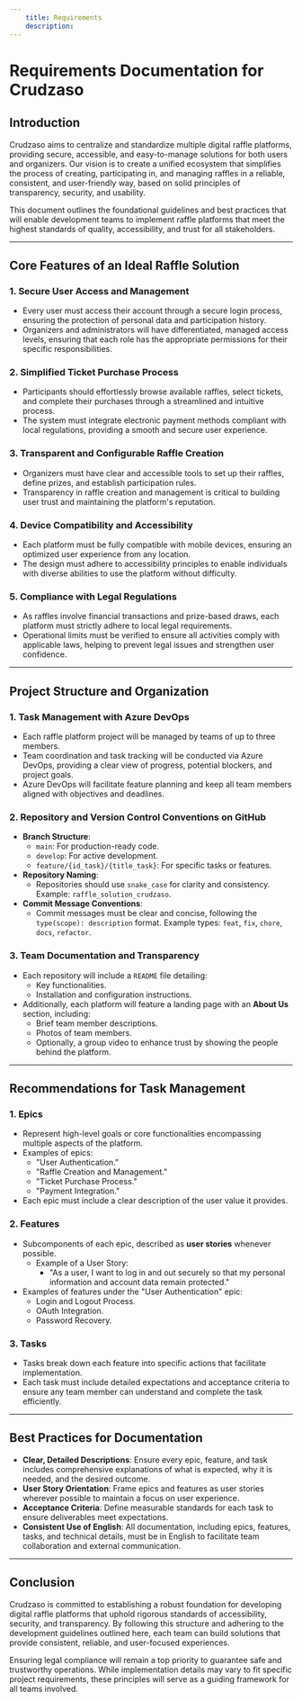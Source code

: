 ```yaml
---
    title: Requirements
    description:
---
```


# Requirements Documentation for Crudzaso  

## Introduction  

Crudzaso aims to centralize and standardize multiple digital raffle platforms, providing secure, accessible, and easy-to-manage solutions for both users and organizers. Our vision is to create a unified ecosystem that simplifies the process of creating, participating in, and managing raffles in a reliable, consistent, and user-friendly way, based on solid principles of transparency, security, and usability.  

This document outlines the foundational guidelines and best practices that will enable development teams to implement raffle platforms that meet the highest standards of quality, accessibility, and trust for all stakeholders.  

---

## Core Features of an Ideal Raffle Solution  

### 1. Secure User Access and Management  
- Every user must access their account through a secure login process, ensuring the protection of personal data and participation history.  
- Organizers and administrators will have differentiated, managed access levels, ensuring that each role has the appropriate permissions for their specific responsibilities.  

### 2. Simplified Ticket Purchase Process  
- Participants should effortlessly browse available raffles, select tickets, and complete their purchases through a streamlined and intuitive process.  
- The system must integrate electronic payment methods compliant with local regulations, providing a smooth and secure user experience.  

### 3. Transparent and Configurable Raffle Creation  
- Organizers must have clear and accessible tools to set up their raffles, define prizes, and establish participation rules.  
- Transparency in raffle creation and management is critical to building user trust and maintaining the platform's reputation.  

### 4. Device Compatibility and Accessibility  
- Each platform must be fully compatible with mobile devices, ensuring an optimized user experience from any location.  
- The design must adhere to accessibility principles to enable individuals with diverse abilities to use the platform without difficulty.  

### 5. Compliance with Legal Regulations  
- As raffles involve financial transactions and prize-based draws, each platform must strictly adhere to local legal requirements.  
- Operational limits must be verified to ensure all activities comply with applicable laws, helping to prevent legal issues and strengthen user confidence.  

---

## Project Structure and Organization  

### 1. Task Management with Azure DevOps  
- Each raffle platform project will be managed by teams of up to three members.  
- Team coordination and task tracking will be conducted via Azure DevOps, providing a clear view of progress, potential blockers, and project goals.  
- Azure DevOps will facilitate feature planning and keep all team members aligned with objectives and deadlines.  

### 2. Repository and Version Control Conventions on GitHub  
- **Branch Structure**:  
  - `main`: For production-ready code.  
  - `develop`: For active development.  
  - `feature/{id_task}/{title_task}`: For specific tasks or features.  
- **Repository Naming**:  
  - Repositories should use `snake_case` for clarity and consistency. Example: `raffle_solution_crudzaso`.  
- **Commit Message Conventions**:  
  - Commit messages must be clear and concise, following the `type(scope): description` format. Example types: `feat`, `fix`, `chore`, `docs`, `refactor`.  

### 3. Team Documentation and Transparency  
- Each repository will include a `README` file detailing:  
  - Key functionalities.  
  - Installation and configuration instructions.  
- Additionally, each platform will feature a landing page with an **About Us** section, including:  
  - Brief team member descriptions.  
  - Photos of team members.  
  - Optionally, a group video to enhance trust by showing the people behind the platform.  

---

## Recommendations for Task Management  

### 1. Epics  
- Represent high-level goals or core functionalities encompassing multiple aspects of the platform.  
- Examples of epics:  
  - "User Authentication."  
  - "Raffle Creation and Management."  
  - "Ticket Purchase Process."  
  - "Payment Integration."  
- Each epic must include a clear description of the user value it provides.  

### 2. Features  
- Subcomponents of each epic, described as **user stories** whenever possible.  
  - Example of a User Story:  
    - "As a user, I want to log in and out securely so that my personal information and account data remain protected."  
- Examples of features under the "User Authentication" epic:  
  - Login and Logout Process.  
  - OAuth Integration.  
  - Password Recovery.  

### 3. Tasks  
- Tasks break down each feature into specific actions that facilitate implementation.  
- Each task must include detailed expectations and acceptance criteria to ensure any team member can understand and complete the task efficiently.  

---

## Best Practices for Documentation  

- **Clear, Detailed Descriptions**: Ensure every epic, feature, and task includes comprehensive explanations of what is expected, why it is needed, and the desired outcome.  
- **User Story Orientation**: Frame epics and features as user stories wherever possible to maintain a focus on user experience.  
- **Acceptance Criteria**: Define measurable standards for each task to ensure deliverables meet expectations.  
- **Consistent Use of English**: All documentation, including epics, features, tasks, and technical details, must be in English to facilitate team collaboration and external communication.  

---

## Conclusion  

Crudzaso is committed to establishing a robust foundation for developing digital raffle platforms that uphold rigorous standards of accessibility, security, and transparency. By following this structure and adhering to the development guidelines outlined here, each team can build solutions that provide consistent, reliable, and user-focused experiences.  

Ensuring legal compliance will remain a top priority to guarantee safe and trustworthy operations. While implementation details may vary to fit specific project requirements, these principles will serve as a guiding framework for all teams involved.  
